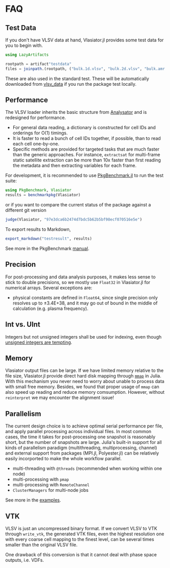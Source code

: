 # FAQ

## Test Data

If you don't have VLSV data at hand, Vlasiator.jl provides some test data for you to begin with.

```julia
using LazyArtifacts

rootpath = artifact"testdata"
files = joinpath.(rootpath, ("bulk.1d.vlsv", "bulk.2d.vlsv", "bulk.amr.vlsv"))
```

These are also used in the standard test. These will be automatically downloaded from [vlsv_data](https://github.com/henry2004y/vlsv_data) if you run the package test locally.

## Performance

The VLSV loader inherits the basic structure from [Analysator](https://github.com/fmihpc/analysator) and is redesigned for performance.

* For general data reading, a dictionary is constructed for cell IDs and orderings for O(1) timings.
* It is faster to read a bunch of cell IDs together, if possible, than to read each cell one-by-one.
* Specific methods are provided for targeted tasks that are much faster than the generic approaches. For instance, `extractsat` for multi-frame static satellite extraction can be more than 10x faster than first reading the metadata and then extracting variables for each frame.

For development, it is recommended to use [PkgBenchmark.jl](https://github.com/JuliaCI/PkgBenchmark.jl) to run the test suite:

```julia
using PkgBenchmark, Vlasiator
results = benchmarkpkg(Vlasiator)
```

or if you want to compare the current status of the package against a different git version

```julia
judge(Vlasiator, "97e3dca6b2474d7bdc5b62b5bf98ecf070516e5e")
```

To export results to Markdown,

```julia
export_markdown("testresult", results)
```

See more in the PkgBenchmark [manual](https://juliaci.github.io/PkgBenchmark.jl/dev/).

## Precision

For post-processing and data analysis purposes, it makes less sense to stick to double precisions, so we mostly use `Float32` in Vlasiator.jl for numerical arrays. Several exceptions are:

* physical constants are defined in `Float64`, since single precision only resolves up to ±3.4E+38, and it may go out of bound in the middle of calculation (e.g. plasma frequency).

## Int vs. UInt

Integers but not unsigned integers shall be used for indexing, even though [unsigned integers are tempting](http://eigen.tuxfamily.org/index.php?title=FAQ#Why_Eigen.27s_API_is_using_signed_integers_for_sizes.2C_indices.2C_etc..3F).

## Memory

Vlasiator output files can be large. If we have limited memory relative to the file size, Vlasiator.jl provide direct hard disk mapping through [`mmap`](https://docs.julialang.org/en/v1/stdlib/Mmap/) in Julia. With this mechanism you never need to worry about unable to process data with small free memory. Besides, we found that proper usage of `mmap` can also speed up reading and reduce memory comsumption. However, without `reinterpret` we may encounter the alignment issue!

## Parallelism

The current design choice is to achieve optimal serial performance per file, and apply parallel processing across individual files. In most common cases, the time it takes for post-processing one snapshot is reasonably short, but the number of snapshots are large. Julia's built-in support for all kinds of parallelism paradigm (multithreading, multiprocessing, channel) and external support from packages (MPI.jl, Polyester.jl) can be relatively easily incorported to make the whole workflow parallel.

* multi-threading with `@threads` (recommended when working within one node)
* multi-processing with `pmap`
* multi-processing with `RemoteChannel`
* `ClusterManagers` for multi-node jobs

See more in the [examples](https://github.com/henry2004y/Vlasiator.jl/tree/master/examples).

## VTK

VLSV is just an uncompressed binary format. If we convert VLSV to VTK through `write_vtk`, the generated VTK files, even the highest resolution one with every coarse cell mapping to the finest level, can be several times smaller than the original VLSV file.

One drawback of this conversion is that it cannot deal with phase space outputs, i.e. VDFs.
